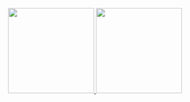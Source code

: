 <div align='center'>
 
<a href="https://github.com/ClaudioRodri">
     <img height="175m" src="https://github-readme-stats.vercel.app/api?username=ClaudioRodri&show_icons=true&theme=midnight-purple&include_all_commits=true&count_private=true"/>
     <img height="175em" src="https://github-readme-stats.vercel.app/api/top-langs/?username=ClaudioRodri&layout=compact&langs_count=16&theme=midnight-purple"/>
 
 </div>

